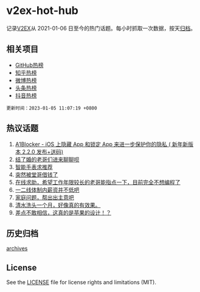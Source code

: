 # v2ex-hot-hub

 记录[V2EX](https://www.v2ex.com/)从 2021-01-06 日至今的热门话题。每小时抓取一次数据，按天[归档](archives)。
 
 ## 相关项目

- [GitHub热榜](https://github.com/snaildev/github-hot-hub)
- [知乎热榜](https://github.com/snaildev/zhihu-hot-hub)
- [微博热榜](https://github.com/snaildev/weibo-hot-hub)
- [头条热榜](https://github.com/snaildev/toutiao-hot-hub)
- [抖音热榜](https://github.com/snaildev/douyin-hot-hub)


 `更新时间：2023-01-05 11:07:19 +0800`

## 热议话题

1. [A1Blocker - iOS 上隐藏 App 和锁定 App 来进一步保护你的隐私 ( 新年新版本 2.2.0 发布+送码)](https://www.v2ex.com/t/906493)
1. [结了婚的老哥们进来聊聊呗](https://www.v2ex.com/t/906551)
1. [智能手表求推荐](https://www.v2ex.com/t/906458)
1. [突然被堂哥借钱了](https://www.v2ex.com/t/906601)
1. [在线求助，希望工作年限较长的老哥能指点一下，目前完全不想编程了](https://www.v2ex.com/t/906543)
1. [一二线体制内薪资并不低吧](https://www.v2ex.com/t/906514)
1. [家庭问题，帮出出主意吧](https://www.v2ex.com/t/906669)
1. [清水洗头一个月，好像真的有效果。](https://www.v2ex.com/t/906525)
1. [差点不敢相信，这真的是苹果的设计！？](https://www.v2ex.com/t/906588)

## 历史归档

[archives](archives)

## License

See the [LICENSE](LICENSE) file for license rights and limitations (MIT).
